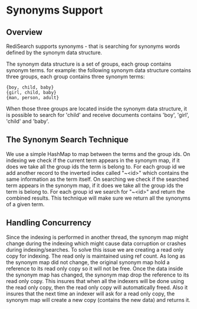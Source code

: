 # Synonyms Support

## Overview
RediSearch supports synonyms - that is searching for synonyms words defined by the synonym data structure.

The synonym data structure is a set of groups, each group contains synonym terms.
for example: the following synonym data structure
contains three groups, each group contains three synonym terms:

```
{boy, child, baby}
{girl, child, baby}
{man, person, adult}
```
When those three groups are located inside the synonym data structure, it is possible to search for 'child' and receive documents
contains 'boy', 'girl', 'child' and 'baby'.

## The Synonym Search Technique

We use a simple HashMap to map between the terms and the group ids. On indexing we check if the current term appears in the synonym map, if it does we take all the group ids the term is belong to. For each group id we add another record to the inverted index called "\~\<id\>" which contains the same information as the term itself. On searching we check if the searched term appears in the synonym map, if it does we take all the group ids the term is belong to. For each group id we search for "\~\<id\>" and return the combined results. This technique will make sure we return all the synonyms of a given term.

## Handling Concurrency

Since the indexing is performed in another thread, the synonym map might change during the indexing which might cause data corruption or crashes during indexing/searches. To solve this issue we are creating a read only copy for indexing. The read only is maintained using ref count. As long as the synonym map did not change, the original synonym map hold a reference to its read only copy so it will not be free. Once the data inside the synonym map has changed, the synonym map drop the reference to its read only copy. This insures that when all the indexers will be done using the read only copy, then the read only copy will automatically freed. Also it insures that the next time an indexer will ask for a read only copy, the synonym map will create a new copy (contains the new data) and returns it.